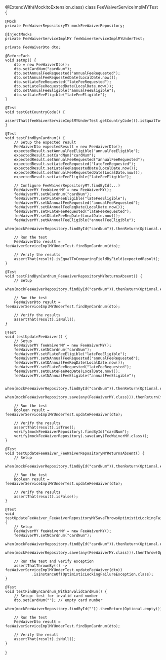 @ExtendWith(MockitoExtension.class)
class FeeWaiverServiceImplMYTest {

    @Mock
    private FeeWaiverRepositoryMY mockFeeWaiverRepository;

    @InjectMocks
    private FeeWaiverServiceImplMY feeWaiverServiceImplMYUnderTest;

    private FeeWaiverDto dto;

    @BeforeEach
    void setUp() {
        dto = new FeeWaiverDto();
        dto.setCardNum("cardNum");
        dto.setAnnualFeeRequested("annualFeeRequested");
        dto.setAnnualFeeRequestedDate(LocalDate.now());
        dto.setLateFeeRequested("lateFeeRequested");
        dto.setLateFeeRequestedDate(LocalDate.now());
        dto.setAnnualFeeEligible("annualFeeEligible");
        dto.setLateFeeEligible("lateFeeEligible");
    }

    @Test
    void testGetCountryCode() {
        assertThat(feeWaiverServiceImplMYUnderTest.getCountryCode()).isEqualTo("MY");
    }

    @Test
    void testFindBynCardnum() {
        // Setup the expected result
        FeeWaiverDto expectedResult = new FeeWaiverDto();
        expectedResult.setAnnualFeeEligible("annualFeeEligible");
        expectedResult.setCardNum("cardNum");
        expectedResult.setAnnualFeeRequested("annualFeeRequested");
        expectedResult.setLateFeeRequested("lateFeeRequested");
        expectedResult.setLateFeeRequestedDate(LocalDate.now());
        expectedResult.setAnnualFeeRequestedDate(LocalDate.now());
        expectedResult.setLateFeeEligible("lateFeeEligible");

        // Configure FeeWaiverRepositoryMY.findById(...)
        FeeWaiverMY feeWaiverMY = new FeeWaiverMY();
        feeWaiverMY.setNCardnum("cardNum");
        feeWaiverMY.setFLateFeeEligible("lateFeeEligible");
        feeWaiverMY.setNAnnualFeeRequested("annualFeeRequested");
        feeWaiverMY.setDAnnualFeeReqDate(LocalDate.now());
        feeWaiverMY.setFLateFeeRequested("lateFeeRequested");
        feeWaiverMY.setDLateFeeReqDate(LocalDate.now());
        feeWaiverMY.setNAnnualFeeEligible("annualFeeEligible");
        when(mockFeeWaiverRepository.findById("cardNum")).thenReturn(Optional.of(feeWaiverMY));

        // Run the test
        FeeWaiverDto result = feeWaiverServiceImplMYUnderTest.findBynCardnum(dto);

        // Verify the results
        assertThat(result).isEqualToComparingFieldByField(expectedResult);
    }

    @Test
    void testFindBynCardnum_FeeWaiverRepositoryMYReturnsAbsent() {
        // Setup
        when(mockFeeWaiverRepository.findById("cardNum")).thenReturn(Optional.empty());

        // Run the test
        FeeWaiverDto result = feeWaiverServiceImplMYUnderTest.findBynCardnum(dto);

        // Verify the results
        assertThat(result).isNull();
    }

    @Test
    void testUpdateFeeWaiver() {
        // Setup
        FeeWaiverMY feeWaiverMY = new FeeWaiverMY();
        feeWaiverMY.setNCardnum("cardNum");
        feeWaiverMY.setFLateFeeEligible("lateFeeEligible");
        feeWaiverMY.setNAnnualFeeRequested("annualFeeRequested");
        feeWaiverMY.setDAnnualFeeReqDate(LocalDate.now());
        feeWaiverMY.setFLateFeeRequested("lateFeeRequested");
        feeWaiverMY.setDLateFeeReqDate(LocalDate.now());
        feeWaiverMY.setNAnnualFeeEligible("annualFeeEligible");

        when(mockFeeWaiverRepository.findById("cardNum")).thenReturn(Optional.of(feeWaiverMY));
        when(mockFeeWaiverRepository.save(any(FeeWaiverMY.class))).thenReturn(feeWaiverMY);

        // Run the test
        Boolean result = feeWaiverServiceImplMYUnderTest.updateFeeWaiver(dto);

        // Verify the results
        assertThat(result).isTrue();
        verify(mockFeeWaiverRepository).findById("cardNum");
        verify(mockFeeWaiverRepository).save(any(FeeWaiverMY.class));
    }

    @Test
    void testUpdateFeeWaiver_FeeWaiverRepositoryMYReturnsAbsent() {
        // Setup
        when(mockFeeWaiverRepository.findById("cardNum")).thenReturn(Optional.empty());

        // Run the test
        Boolean result = feeWaiverServiceImplMYUnderTest.updateFeeWaiver(dto);

        // Verify the results
        assertThat(result).isFalse();
    }

    @Test
    void testUpdateFeeWaiver_FeeWaiverRepositoryMYSaveThrowsOptimisticLockingFailureException() {
        // Setup
        FeeWaiverMY feeWaiverMY = new FeeWaiverMY();
        feeWaiverMY.setNCardnum("cardNum");
        when(mockFeeWaiverRepository.findById("cardNum")).thenReturn(Optional.of(feeWaiverMY));
        when(mockFeeWaiverRepository.save(any(FeeWaiverMY.class))).thenThrow(OptimisticLockingFailureException.class);

        // Run the test and verify exception
        assertThatThrownBy(() -> feeWaiverServiceImplMYUnderTest.updateFeeWaiver(dto))
                .isInstanceOf(OptimisticLockingFailureException.class);
    }

    @Test
    void testFindBynCardnum_WithInvalidCardNum() {
        // Setup: test for invalid card number
        dto.setCardNum(""); // empty card number
        when(mockFeeWaiverRepository.findById("")).thenReturn(Optional.empty());

        // Run the test
        FeeWaiverDto result = feeWaiverServiceImplMYUnderTest.findBynCardnum(dto);

        // Verify the result
        assertThat(result).isNull();
    }
}
